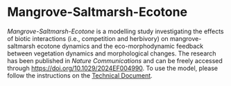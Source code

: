 # Mangrove-Saltmarsh-Ecotone
_Mangrove-Saltmarsh-Ecotone_ is a modelling study investigating the effects of biotic interactions (i.e., competition and herbivory) on mangrove-saltmarsh ecotone dynamics and the eco-morphodynamic feedback between vegetation dynamics and morphological changes. 
The research has been published in _Nature Communications_ and can be freely accessed through https://doi.org/10.1029/2024EF004990.
To use the model, please follow the instructions on the [Technical Document](Technical_Documents.pdf).
